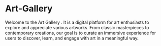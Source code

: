 # Art-Gallery
Welcome to the Art Gallery . It is  a digital platform for art enthusiasts to explore and appreciate various artworks. From classic masterpieces to contemporary creations, our goal is to curate an immersive experience for users to discover, learn, and engage with art in a meaningful way.
